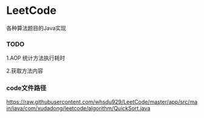 # LeetCode

各种算法题目的Java实现

### TODO

1.AOP 统计方法执行耗时

2.获取方法内容


### code文件路径

https://raw.githubusercontent.com/whsdu929/LeetCode/master/app/src/main/java/com/xudadong/leetcode/algorithm/QuickSort.java
